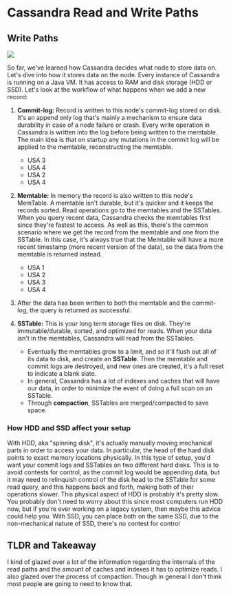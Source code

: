 # Cassandra Read and Write Paths



## Write Paths 
![](https://www.scylladb.com/wp-content/uploads/cassandra-memtable-diagram.png)

So far, we've learned how Cassandra decides what node to store data on. Let's dive into how it stores data on the node. Every instance of Cassandra is running on a Java VM. It has access to RAM and disk storage (HDD or SSD). Let's look at the workflow of what happens when we add a new record:
1. **Commit-log:** Record is written to this node's commit-log stored on disk. It's an append only log that's mainly a mechanism to ensure data durability in case of a node failure or crash. Every write operation in Cassandra is written into the log before being written to the memtable. The main idea is that on startup any mutations in the commit log will be applied to the memtable, reconstructing the memtable.
    - USA 3
    - USA 4
    - USA 2
    - USA 4

2. **Memtable:** In memory the record is also written to this node's MemTable. A memtable isn't durable, but it's quicker and it keeps the records sorted. Read operations go to the memtables and the SSTables. When you query recent data, Cassandra checks the memtables first since they're fastest to access. As well as this, there's the common scenario where we get the record from the memtable and one from the SSTable. In this case, it's always true that the Memtable will have a more recent timestamp (more recent version of the data), so the data from the memtable is returned instead. 
    - USA 1
    - USA 2
    - USA 3
    - USA 4
3. After the data has been written to both the memtable and the commit-log, the query is returned as successful. 
4. **SSTable:** This is your long term storage files on disk. They're immutable/durable, sorted, and optimized for reads. When your data isn't in the memtables, Cassandra will read from the SSTables.
    - Eventually the memtables grow to a limit, and so it'll flush out all of its data to disk, and create an **SSTable**. Then the memtable and commit logs are destroyed, and new ones are created, it's a full reset to indicate a blank slate.
    - In general, Cassandra has a lot of indexes and caches that will have our data, in order to minimize the event of doing a full scan on an SSTable.
    - Through **compaction**, SSTables are merged/compacted to save space.

### How HDD and SSD affect your setup 

With HDD, aka "spinning disk", it's actually manually moving mechanical parts in order to access your data. In particular, the head of the hard disk points to exact memory locations physically. In this type of setup, you'd want your commit logs and SSTables on two different hard disks. This is to avoid contests for control, as the commit log would be appending data, but it may need to relinquish control of the disk head to the SSTable for some read query, and this happens back and forth, making both of their operations slower. This physical aspect of HDD is probably it's pretty slow. You probably don't need to worry about this since most computers run HDD now, but if you're ever working on a legacy system, then maybe this advice could help you. With SSD, you can place both on the same SSD, due to the non-mechanical nature of SSD, there's no contest for control

## TLDR and Takeaway

I kind of glazed over a lot of the information regarding the internals of the read paths and the amount of caches and indexes it has to optimize reads. I also glazed over the process of compaction. Though in general I don't think most people are going to need to know that.